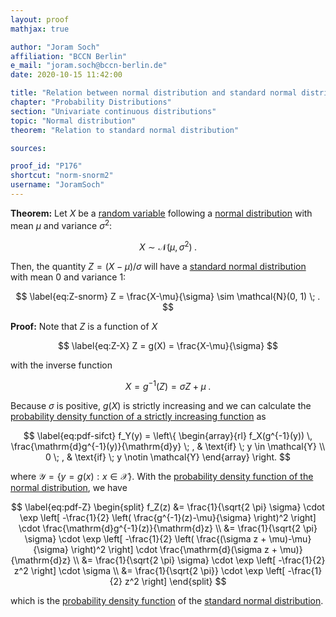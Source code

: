 ```yaml
---
layout: proof
mathjax: true

author: "Joram Soch"
affiliation: "BCCN Berlin"
e_mail: "joram.soch@bccn-berlin.de"
date: 2020-10-15 11:42:00

title: "Relation between normal distribution and standard normal distribution"
chapter: "Probability Distributions"
section: "Univariate continuous distributions"
topic: "Normal distribution"
theorem: "Relation to standard normal distribution"

sources:

proof_id: "P176"
shortcut: "norm-snorm2"
username: "JoramSoch"
---
```



**Theorem:** Let $X$ be a [random variable](/D/rvar) following a [normal distribution](/D/norm) with mean $\mu$ and variance $\sigma^2$:

$$ \label{eq:X-norm}
X \sim \mathcal{N}(\mu, \sigma^2) \; .
$$

Then, the quantity $Z = (X-\mu)/\sigma$ will have a [standard normal distribution](/D/snorm) with mean $0$ and variance $1$:

$$ \label{eq:Z-snorm}
Z = \frac{X-\mu}{\sigma} \sim \mathcal{N}(0, 1) \; .
$$


**Proof:** Note that $Z$ is a function of $X$

$$ \label{eq:Z-X}
Z = g(X) = \frac{X-\mu}{\sigma}
$$

with the inverse function

$$ \label{eq:X-Z}
X = g^{-1}(Z) = \sigma Z + \mu \; .
$$

Because $\sigma$ is positive, $g(X)$ is strictly increasing and we can calculate the [probability density function of a strictly increasing function](/P/pdf-sifct) as

$$ \label{eq:pdf-sifct}
f_Y(y) = \left\{
\begin{array}{rl}
f_X(g^{-1}(y)) \, \frac{\mathrm{d}g^{-1}(y)}{\mathrm{d}y} \; , & \text{if} \; y \in \mathcal{Y} \\
0 \; , & \text{if} \; y \notin \mathcal{Y}
\end{array}
\right.
$$

where $\mathcal{Y} = \left\lbrace y = g(x): x \in \mathcal{X} \right\rbrace$. With the [probability density function of the normal distribution](/P/norm-pdf), we have

$$ \label{eq:pdf-Z}
\begin{split}
f_Z(z) &= \frac{1}{\sqrt{2 \pi} \sigma} \cdot \exp \left[ -\frac{1}{2} \left( \frac{g^{-1}(z)-\mu}{\sigma} \right)^2 \right] \cdot \frac{\mathrm{d}g^{-1}(z)}{\mathrm{d}z} \\
&= \frac{1}{\sqrt{2 \pi} \sigma} \cdot \exp \left[ -\frac{1}{2} \left( \frac{(\sigma z + \mu)-\mu}{\sigma} \right)^2 \right] \cdot \frac{\mathrm{d}(\sigma z + \mu)}{\mathrm{d}z} \\
&= \frac{1}{\sqrt{2 \pi} \sigma} \cdot \exp \left[ -\frac{1}{2} z^2 \right] \cdot \sigma \\
&= \frac{1}{\sqrt{2 \pi}} \cdot \exp \left[ -\frac{1}{2} z^2 \right]
\end{split}
$$

which is the [probability density function](/D/pdf) of the [standard normal distribution](/D/snorm).